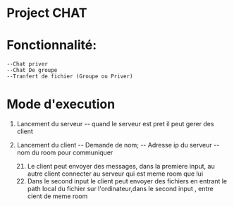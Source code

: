 # Project CHAT

# Fonctionnalité:
    --Chat priver
    --Chat De groupe
    --Tranfert de fichier (Groupe ou Priver)

# Mode d'execution
1. Lancement du serveur
    -- quand le serveur est pret il peut gerer des client

2. Lancement du client
    -- Demande de nom;
    -- Adresse ip du serveur 
    -- nom du room pour communiquer

    21. Le client peut envoyer des messages, dans la premiere input, au autre client connecter au serveur qui est meme room que lui
    22. Dans le second input le client peut envoyer des fichiers en entrant le path local du fichier sur l'ordinateur,dans le second input ,  entre cient de meme room
